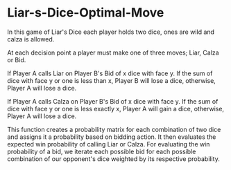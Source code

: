 # Liar-s-Dice-Optimal-Move
In this game of Liar's Dice each player holds two dice, ones are wild and calza is allowed.

At each decision point a player must make one of three moves; Liar, Calza or Bid.

If Player A calls Liar on Player B's Bid of x dice with face y. 
If the sum of dice with face y or one is less than x, Player B will lose a dice, otherwise, Player A will lose a dice.

If Player A calls Calza on Player B's Bid of x dice with face y. 
If the sum of dice with face y or one is less exactly x, Player A will gain a dice, otherwise, Player A will lose a dice.

This function creates a probability matrix for each combination of two dice and assigns it a probability based on bidding action.
It then evaluates the expected win probability of calling Liar or Calza. 
For evaluating the win probability of a bid, we iterate each possible bid for each possible combination of our opponent's dice weighted by its respective probability.

